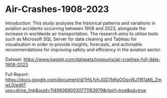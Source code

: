 # Air-Crashes-1908-2023

Introduction: This study analyses the historical patterns and variations in aviation accidents occurring between 1908 and 2023, alongside the increase in worldwide air transportation. The research aims to utilise tools such as Microsoft SQL Server for data cleaning and Tableau for visualisation in order to provide insights, forecasts, and actionable recommendations for improving safety and efficiency in the aviation sector.

Dataset: https://www.kaggle.com/datasets/jogwums/air-crashes-full-data-1908-2023

Full Report: https://docs.google.com/document/d/1HjLfyhJGD7bKgOOsvWJ1161aMj_ZmwL0/edit?usp=drive_link&ouid=114980690030771163979&rtpof=true&sd=true

